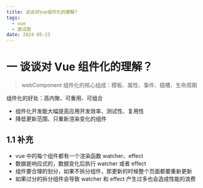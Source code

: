 ```yaml
---
title: 谈谈对Vue组件化的理解?
tags:
  - vue
  - 面试题
date: 2024-05-23
---
```

# 一 谈谈对 Vue 组件化的理解？

> webComponent 组件化的核心组成：模板、属性、事件、插槽、生命周期

组件化的好处：高内聚、可重用、可组合

- 组件化开发能大幅提高应用开发效率、测试性、复用性
- 降低更新范围、只重新渲染变化的组件

## 1.1 补充
- vue 中的每个组件都有一个渲染函数 watcher、effect
- 数据是响应式的，数据变化后执行 watcher 或者 effect
- 组件要合理的划分，如果不拆分组件，那更新的时候整个页面都要重新更新
- 如果过分的拆分组件会导致 watcher 和 effect 产生过多也会造成性能的浪费

